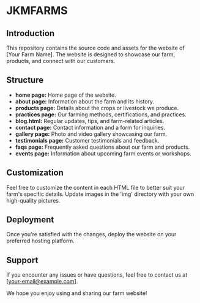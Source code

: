 # JKMFARMS

## Introduction
This repository contains the source code and assets for the website of [Your Farm Name]. The website is designed to showcase our farm, products, and connect with our customers.



## Structure
- **home page:** Home page of the website.
- **about page:** Information about the farm and its history.
- **products page:** Details about the crops or livestock we produce.
- **practices page:** Our farming methods, certifications, and practices.
- **blog.html:** Regular updates, tips, and farm-related articles.
- **contact page:** Contact information and a form for inquiries.
- **gallery page:** Photo and video gallery showcasing our farm.
- **testimonials page:** Customer testimonials and feedback.
- **faqs page:** Frequently asked questions about our farm and products.
- **events page:** Information about upcoming farm events or workshops.

## Customization
Feel free to customize the content in each HTML file to better suit your farm's specific details. Update images in the 'img' directory with your own high-quality pictures.

## Deployment
Once you're satisfied with the changes, deploy the website on your preferred hosting platform.

## Support
If you encounter any issues or have questions, feel free to contact us at [your-email@example.com].

We hope you enjoy using and sharing our farm website!

